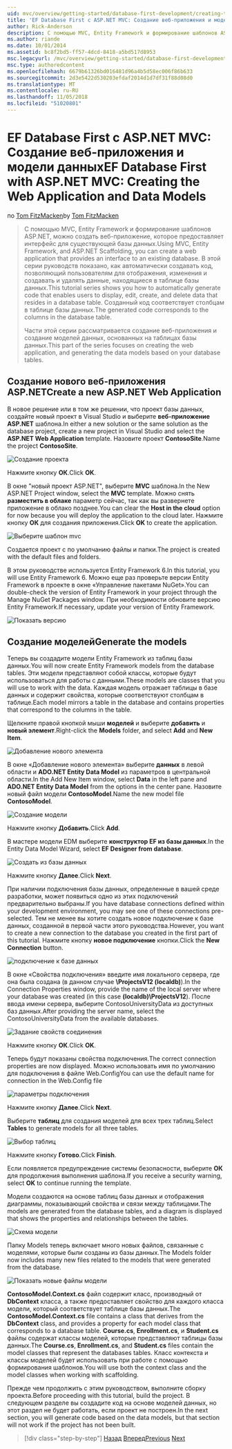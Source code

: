 ```yaml
---
uid: mvc/overview/getting-started/database-first-development/creating-the-web-application
title: 'EF Database First с ASP.NET MVC: Создание веб-приложения и модели данных | Документация Майкрософт'
author: Rick-Anderson
description: С помощью MVC, Entity Framework и формирование шаблонов ASP.NET, можно создать веб-приложение, которое предоставляет интерфейс для существующей базы данных. Этот учебник seri...
ms.author: riande
ms.date: 10/01/2014
ms.assetid: bc8f2bd5-ff57-4dcd-8418-a5bd517d8953
msc.legacyurl: /mvc/overview/getting-started/database-first-development/creating-the-web-application
msc.type: authoredcontent
ms.openlocfilehash: 6679b61326bd016481d96a4b5d58ec006f86b633
ms.sourcegitcommit: 2d3e5422d530203efdaf2014d1d7df31f88d08d0
ms.translationtype: MT
ms.contentlocale: ru-RU
ms.lasthandoff: 11/05/2018
ms.locfileid: "51020801"
---
```

<a name="ef-database-first-with-aspnet-mvc-creating-the-web-application-and-data-models"></a><span data-ttu-id="2f7a4-104">EF Database First с ASP.NET MVC: Создание веб-приложения и модели данных</span><span class="sxs-lookup"><span data-stu-id="2f7a4-104">EF Database First with ASP.NET MVC: Creating the Web Application and Data Models</span></span>
====================
<span data-ttu-id="2f7a4-105">по [Tom FitzMacken](https://github.com/tfitzmac)</span><span class="sxs-lookup"><span data-stu-id="2f7a4-105">by [Tom FitzMacken](https://github.com/tfitzmac)</span></span>

> <span data-ttu-id="2f7a4-106">С помощью MVC, Entity Framework и формирование шаблонов ASP.NET, можно создать веб-приложение, которое предоставляет интерфейс для существующей базы данных.</span><span class="sxs-lookup"><span data-stu-id="2f7a4-106">Using MVC, Entity Framework, and ASP.NET Scaffolding, you can create a web application that provides an interface to an existing database.</span></span> <span data-ttu-id="2f7a4-107">В этой серии руководств показано, как автоматически создавать код, позволяющий пользователям для отображения, изменения и создавать и удалять данные, находящиеся в таблице базы данных.</span><span class="sxs-lookup"><span data-stu-id="2f7a4-107">This tutorial series shows you how to automatically generate code that enables users to display, edit, create, and delete data that resides in a database table.</span></span> <span data-ttu-id="2f7a4-108">Созданный код соответствует столбцам в таблице базы данных.</span><span class="sxs-lookup"><span data-stu-id="2f7a4-108">The generated code corresponds to the columns in the database table.</span></span>
> 
> <span data-ttu-id="2f7a4-109">Части этой серии рассматривается создание веб-приложения и создание моделей данных, основанных на таблицах базы данных.</span><span class="sxs-lookup"><span data-stu-id="2f7a4-109">This part of the series focuses on creating the web application, and generating the data models based on your database tables.</span></span>


## <a name="create-a-new-aspnet-web-application"></a><span data-ttu-id="2f7a4-110">Создание нового веб-приложения ASP.NET</span><span class="sxs-lookup"><span data-stu-id="2f7a4-110">Create a new ASP.NET Web Application</span></span>

<span data-ttu-id="2f7a4-111">В новое решение или в том же решении, что проект базы данных, создайте новый проект в Visual Studio и выберите **веб-приложение ASP.NET** шаблона.</span><span class="sxs-lookup"><span data-stu-id="2f7a4-111">In either a new solution or the same solution as the database project, create a new project in Visual Studio and select the **ASP.NET Web Application** template.</span></span> <span data-ttu-id="2f7a4-112">Назовите проект **ContosoSite**.</span><span class="sxs-lookup"><span data-stu-id="2f7a4-112">Name the project **ContosoSite**.</span></span>

![Создание проекта](creating-the-web-application/_static/image1.png)

<span data-ttu-id="2f7a4-114">Нажмите кнопку **ОК**.</span><span class="sxs-lookup"><span data-stu-id="2f7a4-114">Click **OK**.</span></span>

<span data-ttu-id="2f7a4-115">В окне "новый проект ASP.NET", выберите **MVC** шаблона.</span><span class="sxs-lookup"><span data-stu-id="2f7a4-115">In the New ASP.NET Project window, select the **MVC** template.</span></span> <span data-ttu-id="2f7a4-116">Можно снять **разместить в облаке** параметр сейчас, так как вы развернете приложение в облако позднее.</span><span class="sxs-lookup"><span data-stu-id="2f7a4-116">You can clear the **Host in the cloud** option for now because you will deploy the application to the cloud later.</span></span> <span data-ttu-id="2f7a4-117">Нажмите кнопку **ОК** для создания приложения.</span><span class="sxs-lookup"><span data-stu-id="2f7a4-117">Click **OK** to create the application.</span></span>

![Выберите шаблон mvc](creating-the-web-application/_static/image2.png)

<span data-ttu-id="2f7a4-119">Создается проект с по умолчанию файлы и папки.</span><span class="sxs-lookup"><span data-stu-id="2f7a4-119">The project is created with the default files and folders.</span></span>

<span data-ttu-id="2f7a4-120">В этом руководстве используется Entity Framework 6.</span><span class="sxs-lookup"><span data-stu-id="2f7a4-120">In this tutorial, you will use Entity Framework 6.</span></span> <span data-ttu-id="2f7a4-121">Можно еще раз проверьте версии Entity Framework в проекте в окне «Управление пакетами NuGet».</span><span class="sxs-lookup"><span data-stu-id="2f7a4-121">You can double-check the version of Entity Framework in your project through the Manage NuGet Packages window.</span></span> <span data-ttu-id="2f7a4-122">При необходимости обновите версию Entity Framework.</span><span class="sxs-lookup"><span data-stu-id="2f7a4-122">If necessary, update your version of Entity Framework.</span></span>

![Показать версию](creating-the-web-application/_static/image3.png)

## <a name="generate-the-models"></a><span data-ttu-id="2f7a4-124">Создание моделей</span><span class="sxs-lookup"><span data-stu-id="2f7a4-124">Generate the models</span></span>

<span data-ttu-id="2f7a4-125">Теперь вы создадите модели Entity Framework из таблиц базы данных.</span><span class="sxs-lookup"><span data-stu-id="2f7a4-125">You will now create Entity Framework models from the database tables.</span></span> <span data-ttu-id="2f7a4-126">Эти модели представляют собой классы, которые будут использоваться для работы с данными.</span><span class="sxs-lookup"><span data-stu-id="2f7a4-126">These models are classes that you will use to work with the data.</span></span> <span data-ttu-id="2f7a4-127">Каждая модель отражает таблицы в базе данных и содержит свойства, которые соответствуют столбцам в таблице.</span><span class="sxs-lookup"><span data-stu-id="2f7a4-127">Each model mirrors a table in the database and contains properties that correspond to the columns in the table.</span></span>

<span data-ttu-id="2f7a4-128">Щелкните правой кнопкой мыши **моделей** и выберите **добавить** и **новый элемент**.</span><span class="sxs-lookup"><span data-stu-id="2f7a4-128">Right-click the **Models** folder, and select **Add** and **New Item**.</span></span>

![Добавление нового элемента](creating-the-web-application/_static/image4.png)

<span data-ttu-id="2f7a4-130">В окне «Добавление нового элемента» выберите **данных** в левой области и **ADO.NET Entity Data Model** из параметров в центральной области.</span><span class="sxs-lookup"><span data-stu-id="2f7a4-130">In the Add New Item window, select **Data** in the left pane and **ADO.NET Entity Data Model** from the options in the center pane.</span></span> <span data-ttu-id="2f7a4-131">Назовите новый файл модели **ContosoModel**.</span><span class="sxs-lookup"><span data-stu-id="2f7a4-131">Name the new model file **ContosoModel**.</span></span>

![Создание модели](creating-the-web-application/_static/image5.png)

<span data-ttu-id="2f7a4-133">Нажмите кнопку **Добавить**.</span><span class="sxs-lookup"><span data-stu-id="2f7a4-133">Click **Add**.</span></span>

<span data-ttu-id="2f7a4-134">В мастере модели EDM выберите **конструктор EF из базы данных**.</span><span class="sxs-lookup"><span data-stu-id="2f7a4-134">In the Entity Data Model Wizard, select **EF Designer from database**.</span></span>

![Создать из базы данных](creating-the-web-application/_static/image6.png)

<span data-ttu-id="2f7a4-136">Нажмите кнопку **Далее**.</span><span class="sxs-lookup"><span data-stu-id="2f7a4-136">Click **Next**.</span></span>

<span data-ttu-id="2f7a4-137">При наличии подключения базы данных, определенные в вашей среде разработки, может появиться одно из этих подключений предварительно выбраны.</span><span class="sxs-lookup"><span data-stu-id="2f7a4-137">If you have database connections defined within your development environment, you may see one of these connections pre-selected.</span></span> <span data-ttu-id="2f7a4-138">Тем не менее вы хотите создать новое подключение к базе данных, созданной в первой части этого руководства.</span><span class="sxs-lookup"><span data-stu-id="2f7a4-138">However, you want to create a new connection to the database you created in the first part of this tutorial.</span></span> <span data-ttu-id="2f7a4-139">Нажмите кнопку **новое подключение** кнопки.</span><span class="sxs-lookup"><span data-stu-id="2f7a4-139">Click the **New Connection** button.</span></span>

![подключение к базе данных](creating-the-web-application/_static/image7.png)

<span data-ttu-id="2f7a4-141">В окне «Свойства подключения» введите имя локального сервера, где она была создана (в данном случае **\ProjectsV12 (localdb)**).</span><span class="sxs-lookup"><span data-stu-id="2f7a4-141">In the Connection Properties window, provide the name of the local server where your database was created (in this case **(localdb)\ProjectsV12**).</span></span> <span data-ttu-id="2f7a4-142">После ввода имени сервера, выберите ContosoUniversityData из доступных баз данных.</span><span class="sxs-lookup"><span data-stu-id="2f7a4-142">After providing the server name, select the ContosoUniversityData from the available databases.</span></span>

![Задание свойств соединения](creating-the-web-application/_static/image8.png)

<span data-ttu-id="2f7a4-144">Нажмите кнопку **ОК**.</span><span class="sxs-lookup"><span data-stu-id="2f7a4-144">Click **OK**.</span></span>

<span data-ttu-id="2f7a4-145">Теперь будут показаны свойства подключения.</span><span class="sxs-lookup"><span data-stu-id="2f7a4-145">The correct connection properties are now displayed.</span></span> <span data-ttu-id="2f7a4-146">Можно использовать имя по умолчанию для подключения в файле Web.Config</span><span class="sxs-lookup"><span data-stu-id="2f7a4-146">You can use the default name for connection in the Web.Config file</span></span>

![параметры подключения](creating-the-web-application/_static/image9.png)

<span data-ttu-id="2f7a4-148">Нажмите кнопку **Далее**.</span><span class="sxs-lookup"><span data-stu-id="2f7a4-148">Click **Next**.</span></span>

<span data-ttu-id="2f7a4-149">Выберите **таблиц** для создания моделей для всех трех таблиц.</span><span class="sxs-lookup"><span data-stu-id="2f7a4-149">Select **Tables** to generate models for all three tables.</span></span>

![Выбор таблиц](creating-the-web-application/_static/image10.png)

<span data-ttu-id="2f7a4-151">Нажмите кнопку **Готово**.</span><span class="sxs-lookup"><span data-stu-id="2f7a4-151">Click **Finish**.</span></span>

<span data-ttu-id="2f7a4-152">Если появляется предупреждение системы безопасности, выберите **ОК** для продолжения выполнения шаблона.</span><span class="sxs-lookup"><span data-stu-id="2f7a4-152">If you receive a security warning, select **OK** to continue running the template.</span></span>

<span data-ttu-id="2f7a4-153">Модели создаются на основе таблиц базы данных и отображения диаграммы, показывающий свойства и связи между таблицами.</span><span class="sxs-lookup"><span data-stu-id="2f7a4-153">The models are generated from the database tables, and a diagram is displayed that shows the properties and relationships between the tables.</span></span>

![Схема модели](creating-the-web-application/_static/image11.png)

<span data-ttu-id="2f7a4-155">Папку Models теперь включает много новых файлов, связанные с моделями, которые были созданы из базы данных.</span><span class="sxs-lookup"><span data-stu-id="2f7a4-155">The Models folder now includes many new files related to the models that were generated from the database.</span></span>

![Показать новые файлы модели](creating-the-web-application/_static/image12.png)

<span data-ttu-id="2f7a4-157">**ContosoModel.Context.cs** файл содержит класс, производный от **DbContext** класса, а также предоставляет свойство для каждого класса модели, который соответствует таблице базы данных.</span><span class="sxs-lookup"><span data-stu-id="2f7a4-157">The **ContosoModel.Context.cs** file contains a class that derives from the **DbContext** class, and provides a property for each model class that corresponds to a database table.</span></span> <span data-ttu-id="2f7a4-158">**Course.cs**, **Enrollment.cs**, и **Student.cs** файлы содержат классы моделей, которые представляют таблицы базы данных.</span><span class="sxs-lookup"><span data-stu-id="2f7a4-158">The **Course.cs**, **Enrollment.cs**, and **Student.cs** files contain the model classes that represent the databases tables.</span></span> <span data-ttu-id="2f7a4-159">Класс контекста и классы моделей будет использовать при работе с помощью формирования шаблонов.</span><span class="sxs-lookup"><span data-stu-id="2f7a4-159">You will use both the context class and the model classes when working with scaffolding.</span></span>

<span data-ttu-id="2f7a4-160">Прежде чем продолжить с этим руководством, выполните сборку проекта.</span><span class="sxs-lookup"><span data-stu-id="2f7a4-160">Before proceeding with this tutorial, build the project.</span></span> <span data-ttu-id="2f7a4-161">В следующем разделе вы создадите код на основе моделей данных, но этот раздел не будет работать, если проект не построен.</span><span class="sxs-lookup"><span data-stu-id="2f7a4-161">In the next section, you will generate code based on the data models, but that section will not work if the project has not been built.</span></span>

> [!div class="step-by-step"]
> <span data-ttu-id="2f7a4-162">[Назад](setting-up-database.md)
> [Вперед](generating-views.md)</span><span class="sxs-lookup"><span data-stu-id="2f7a4-162">[Previous](setting-up-database.md)
[Next](generating-views.md)</span></span>
